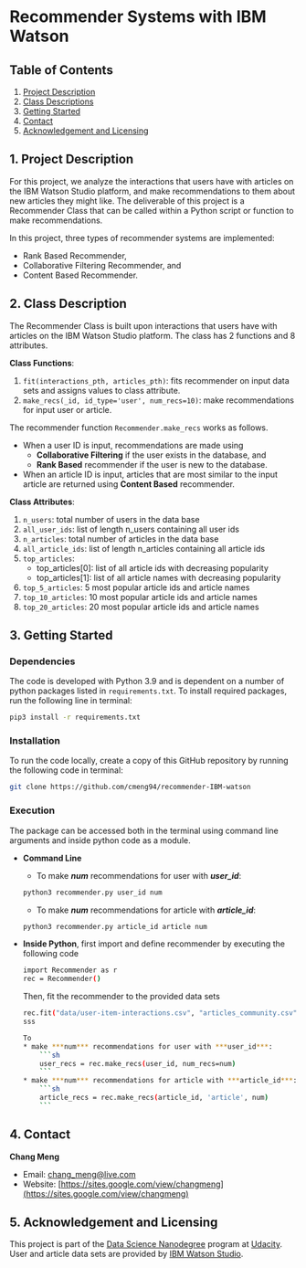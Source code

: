 # Recommender Systems with IBM Watson

## Table of Contents
1. [Project Description](#intro)
2. [Class Descriptions](#class)
3. [Getting Started](#start)
4. [Contact](#contact)
5. [Acknowledgement and Licensing](#acknowledge)

<a id='intro'></a>
## 1. Project Description
For this project, we analyze the interactions that users have with articles on the IBM Watson Studio platform, and make recommendations to them about new articles they might like. The deliverable of this project is a Recommender Class that can be called within a Python script or function to make recommendations.

In this project, three types of recommender systems are implemented:
* Rank Based Recommender,
* Collaborative Filtering Recommender, and
* Content Based Recommender.

<a id='class'></a>
## 2. Class Description
The Recommender Class is built upon interactions that users have with articles on the IBM Watson Studio platform. The class has 2 functions and 8 attributes.

**Class Functions**:
1. `fit(interactions_pth, articles_pth)`: fits recommender on input data sets and assigns values to class attribute.
2. `make_recs(_id, id_type='user', num_recs=10)`: make recommendations for input user or article.

The recommender function `Recommender.make_recs` works as follows.
* When a user ID is input, recommendations are made using
     * **Collaborative Filtering** if the user exists in the database, and
     * **Rank Based** recommender if the user is new to the database.
* When an article ID is input, articles that are most similar to the input article are returned using **Content Based** recommender.

**Class Attributes**:
1. `n_users`:         total number of users in the data base
2. `all_user_ids`:    list of length n_users containing all user ids 
3. `n_articles`:      total number of articles in the data base
4. `all_article_ids`: list of length n_articles containing all article ids
5. `top_articles`: 
    - top_articles[0]: list of all article ids with decreasing popularity
    - top_articles[1]: list of all article names with decreasing popularity
6. `top_5_articles`:  5 most popular article ids and article names
7. `top_10_articles`: 10 most popular article ids and article names
8. `top_20_articles`: 20 most popular article ids and article names


<a id='start'></a>
## 3. Getting Started
### Dependencies
The code is developed with Python 3.9 and is dependent on a number of python packages listed in `requirements.txt`. To install required packages, run the following line in terminal:
```sh
pip3 install -r requirements.txt
```

### Installation
To run the code locally, create a copy of this GitHub repository by running the following code in terminal:
```sh
git clone https://github.com/cmeng94/recommender-IBM-watson
```

### Execution
The package can be accessed both in the terminal using command line arguments and inside python code as a module. 

* **Command Line**
    * To make ***num*** recommendations for user with ***user_id***:
    ```sh
    python3 recommender.py user_id num
    ```
    * To make ***num*** recommendations for article with ***article_id***:
    ```sh
    python3 recommender.py article_id article num
    ```

* **Inside Python**, first import and define recommender by executing the following code
    ```sh
    import Recommender as r
    rec = Recommender()
    ```
    Then, fit the recommender to the provided data sets
    ```sh
    rec.fit("data/user-item-interactions.csv", "articles_community.csv")
    sss

    To 
    * make ***num*** recommendations for user with ***user_id***:
        ```sh
        user_recs = rec.make_recs(user_id, num_recs=num)
        ```
    * make ***num*** recommendations for article with ***article_id***:
        ```sh
        article_recs = rec.make_recs(article_id, 'article', num)
        ```


<a id='contact'></a>
## 4. Contact
**Chang Meng**
* Email: chang_meng@live.com
* Website: [https://sites.google.com/view/changmeng](https://sites.google.com/view/changmeng)

<a id='acknowledge'></a>
## 5. Acknowledgement and Licensing
This project is part of the [Data Science Nanodegree](https://www.udacity.com/course/data-scientist-nanodegree--nd025) program at [Udacity](https://www.udacity.com/). User and article data sets are provided by [IBM Watson Studio](https://www.ibm.com/cloud/watson-studio).
